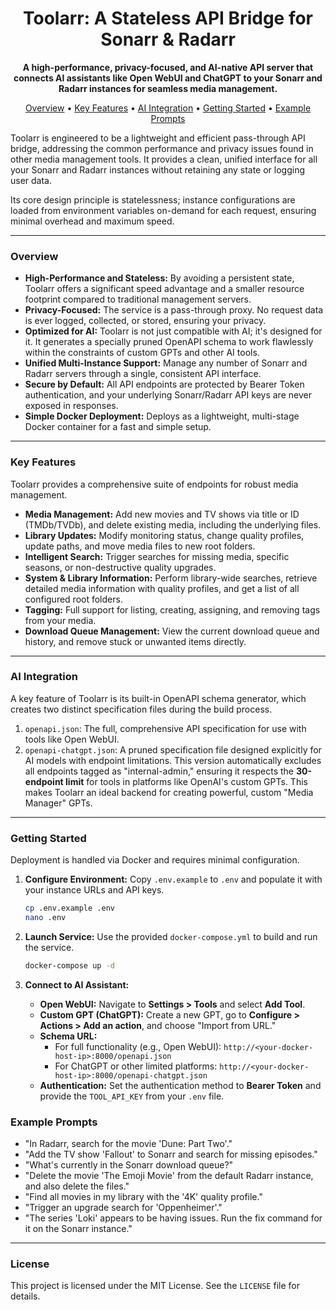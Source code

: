 <div align="center">

  <h1>Toolarr: A Stateless API Bridge for Sonarr & Radarr</h1>
  <p>
    <strong>A high-performance, privacy-focused, and AI-native API server that connects AI assistants like Open WebUI and ChatGPT to your Sonarr and Radarr instances for seamless media management.</strong>
  </p>
  <p>
    <a href="#overview">Overview</a> •
    <a href="#key-features">Key Features</a> •
    <a href="#ai-integration">AI Integration</a> •
    <a href="#getting-started">Getting Started</a> •
    <a href="#example-prompts">Example Prompts</a>
  </p>
</div>

Toolarr is engineered to be a lightweight and efficient pass-through API bridge, addressing the common performance and privacy issues found in other media management tools. It provides a clean, unified interface for all your Sonarr and Radarr instances without retaining any state or logging user data.

Its core design principle is statelessness; instance configurations are loaded from environment variables on-demand for each request, ensuring minimal overhead and maximum speed.

***

### Overview

-   **High-Performance and Stateless:** By avoiding a persistent state, Toolarr offers a significant speed advantage and a smaller resource footprint compared to traditional management servers.
-   **Privacy-Focused:** The service is a pass-through proxy. No request data is ever logged, collected, or stored, ensuring your privacy.
-   **Optimized for AI:** Toolarr is not just compatible with AI; it's designed for it. It generates a specially pruned OpenAPI schema to work flawlessly within the constraints of custom GPTs and other AI tools.
-   **Unified Multi-Instance Support:** Manage any number of Sonarr and Radarr servers through a single, consistent API interface.
-   **Secure by Default:** All API endpoints are protected by Bearer Token authentication, and your underlying Sonarr/Radarr API keys are never exposed in responses.
-   **Simple Docker Deployment:** Deploys as a lightweight, multi-stage Docker container for a fast and simple setup.

***

### Key Features

Toolarr provides a comprehensive suite of endpoints for robust media management.

-   **Media Management:** Add new movies and TV shows via title or ID (TMDb/TVDb), and delete existing media, including the underlying files.
-   **Library Updates:** Modify monitoring status, change quality profiles, update paths, and move media files to new root folders.
-   **Intelligent Search:** Trigger searches for missing media, specific seasons, or non-destructive quality upgrades.
-   **System & Library Information:** Perform library-wide searches, retrieve detailed media information with quality profiles, and get a list of all configured root folders.
-   **Tagging:** Full support for listing, creating, assigning, and removing tags from your media.
-   **Download Queue Management:** View the current download queue and history, and remove stuck or unwanted items directly.

***

### AI Integration

A key feature of Toolarr is its built-in OpenAPI schema generator, which creates two distinct specification files during the build process.

1.  `openapi.json`: The full, comprehensive API specification for use with tools like Open WebUI.
2.  `openapi-chatgpt.json`: A pruned specification file designed explicitly for AI models with endpoint limitations. This version automatically excludes all endpoints tagged as "internal-admin," ensuring it respects the **30-endpoint limit** for tools in platforms like OpenAI's custom GPTs. This makes Toolarr an ideal backend for creating powerful, custom "Media Manager" GPTs.

***

### Getting Started

Deployment is handled via Docker and requires minimal configuration.

1.  **Configure Environment:** Copy `.env.example` to `.env` and populate it with your instance URLs and API keys.
    ```bash
    cp .env.example .env
    nano .env
    ```

2.  **Launch Service:** Use the provided `docker-compose.yml` to build and run the service.
    ```bash
    docker-compose up -d
    ```

3.  **Connect to AI Assistant:**
    -   **Open WebUI:** Navigate to **Settings > Tools** and select **Add Tool**.
    -   **Custom GPT (ChatGPT):** Create a new GPT, go to **Configure > Actions > Add an action**, and choose "Import from URL."
    -   **Schema URL:**
        -   For full functionality (e.g., Open WebUI): `http://<your-docker-host-ip>:8000/openapi.json`
        -   For ChatGPT or other limited platforms: `http://<your-docker-host-ip>:8000/openapi-chatgpt.json`
    -   **Authentication:** Set the authentication method to **Bearer Token** and provide the `TOOL_API_KEY` from your `.env` file.

### Example Prompts

-   "In Radarr, search for the movie 'Dune: Part Two'."
-   "Add the TV show 'Fallout' to Sonarr and search for missing episodes."
-   "What's currently in the Sonarr download queue?"
-   "Delete the movie 'The Emoji Movie' from the default Radarr instance, and also delete the files."
-   "Find all movies in my library with the '4K' quality profile."
-   "Trigger an upgrade search for 'Oppenheimer'."
-   "The series 'Loki' appears to be having issues. Run the fix command for it on the Sonarr instance."

***

### License

This project is licensed under the MIT License. See the `LICENSE` file for details.

